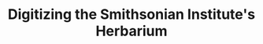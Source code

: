 ---
id: not-alone
layout: case-study
agency: "SI"
title: "Digitizing the Smithsonian Institute's Herbarium"
cover_art: "smithsonian-trans.jpg"
impact_heading: "PIF brings fresh perspective and critical expertise to the important work of sharing our treasures with millions of people online. - <i>Janet Abrams, senior adviser to Smithsonian Secretary Wayne Clough</i>"

description: "<h5><b>CHALLENGE</b>: Make the Smithsonian Institute’s digitization of 137 million+ artifacts more findable, useful and informative to researchers and members of the public.</h5>

<h5><b>SOLUTION</b>: In just six months, a team of Fellows developed and launched an end-to-end solution for creating digital records for historic files. Through crowdsourcing transcriptions, the project has engaged thousands of volunteers who have helped to transcribe and review historic and scientific records, making them easily accessible to the public for the first time.</h5>"

url: https://transcription.si.edu/

gallery:
  - { src: "smithsonian-transcription.jpg", caption: "The homepage of the Smithsonian Transcription Center." }
  - { src: "transcription-progress.jpg", caption: "A crowdsourced transcription in process." }

impact_metrics:
    - { metric: "1,400+", desc: "volunteers contributing." }
    - { metric: "18,000+", desc: "transcriptions." }
    - { metric: "$6 million", desc: " in cost-savings." }
  
articles: 
  - { outlet: "Atlas Obscura", logo_src: "atlas-obscura-logo.png", title: "How the Smithsonian Institution Is Crowdsourcing History", quote: "It may sound odd, but plenty of people would rather parse the curly, old-fashioned handwriting of a bugle player in a Civil War military band than stream an old episode of Breaking Bad, as part of the Smithsonian Institution’s online Transcription Center. So far, 5,883 volunteers from around the world have transcribed more than 150,000 pages from over 1,000 projects.", url: "http://www.atlasobscura.com/articles/how-the-smithsonian-is-crowdsourcing-history" }
  - { outlet: "Pando", logo_src: "pando-logo.png", title: "Smithsonian turns to crowdsourcing for massive digitization project", quote: "There are 5 million plant specimens in the US Herbarium at the Natural History Museum’s Botany Department, one of the most extensive collections of plant life in the world. They all have labels. But only 1.3 million of those labels can be read by computers. That’s where you come in.", url: "https://pando.com/2013/11/08/smithsonian-turns-to-crowdsourcing-for-massive-digitization-project/" }

  

tags:
  - Open Data
  - Crowdsourcing

---